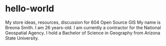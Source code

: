 # hello-world
My store ideas, resources, discussion for 604 Open Source GIS 
My name is Breona Smith. I am 26 years-old. I am currently a contractor for the National Geospatial Agency.
I hold a Bachelor of Science in Geography from Arizona State University.
